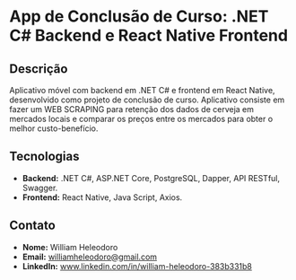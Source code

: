 # App de Conclusão de Curso: .NET C# Backend e React Native Frontend

## Descrição

Aplicativo móvel com backend em .NET C# e frontend em React Native, desenvolvido como projeto de conclusão de curso.
Aplicativo consiste em fazer um WEB SCRAPING para retenção dos dados de cerveja em mercados locais e comparar os preços entre os mercados para obter o melhor custo-benefício.

## Tecnologias

- **Backend:** .NET C#, ASP.NET Core, PostgreSQL, Dapper, API RESTful, Swagger.
- **Frontend:** React Native, Java Script, Axios.

## Contato

- **Nome:** William Heleodoro
- **Email:** williamheleodoro@gmail.com
- **LinkedIn:** www.linkedin.com/in/william-heleodoro-383b331b8
